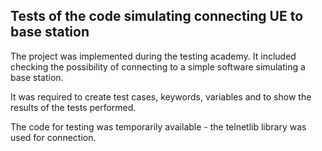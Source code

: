 ## Tests of the code simulating connecting UE to base station


The project was implemented during the testing academy. It included checking the possibility of connecting to a simple software simulating a base station.

It was required to create test cases, keywords, variables and to show the results of the tests performed.

The code for testing was temporarily available - the telnetlib library was used for connection.
